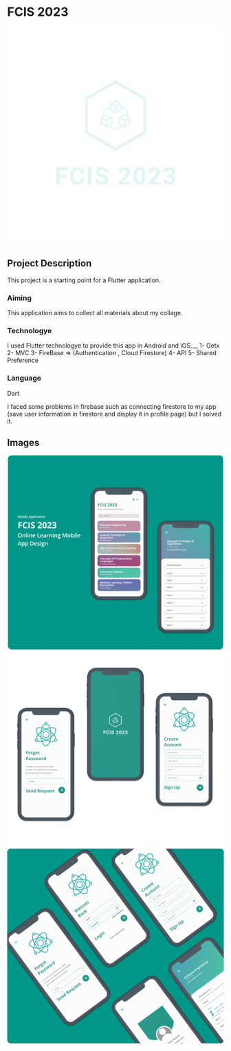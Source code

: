 # FCIS 2023
![](assets/logo_transparent.png)

## Project Description

This project is a starting point for a Flutter application.
### Aiming
This application aims to collect all materials about my collage. 
### Technologye
I used Flutter technologye to provide this app in Android and IOS.__
1- Getx <br />
2- MVC
3- FireBase => (Authentication , Cloud Firestore)
4- API
5- Shared Preference
### Language 
Dart


I faced some problems in firebase such as connecting firestore to my app (save user information in firestore and display it in profile page) but I solved it.

## Images
![](Mockup/Group%2038.png)
![](Mockup/Frame%207.png)
![](Mockup/Frame%208.png)
